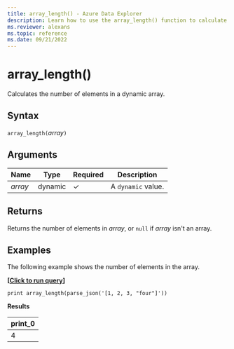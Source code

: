 ```yaml
---
title: array_length() - Azure Data Explorer
description: Learn how to use the array_length() function to calculate the number of elements in a dynamic array in Azure Data Explorer.
ms.reviewer: alexans
ms.topic: reference
ms.date: 09/21/2022
---
```

# array_length()

Calculates the number of elements in a dynamic array.

## Syntax

`array_length(`*array*`)`

## Arguments

| Name | Type | Required | Description |
|--|--|--|--|
| *array* |dynamic | &check; | A `dynamic` value.

## Returns

Returns the number of elements in *array*, or `null` if *array* isn't an array.

## Examples

The following example shows the number of elements in the array.

**\[**[**Click to run query**](https://dataexplorer.azure.com/clusters/help/databases/Samples?query=H4sIAAAAAAAAAysoyswrUUgsKkqsjM9JzUsvydAoSCwqTo3PKs7P01CPNtRRMNJRMNZRUErLLy1SilXX1AQAe4KK2TMAAAA=)**\]**

```kusto
print array_length(parse_json('[1, 2, 3, "four"]'))
```

**Results**

|print_0|
|--|
|4|
```
